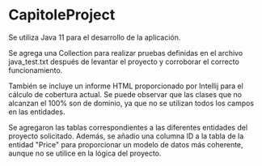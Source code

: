 # CapitoleProject
Se utiliza Java 11 para el desarrollo de la aplicación.

Se agrega una Collection para realizar pruebas definidas en el archivo java_test.txt después de levantar 
el proyecto y corroborar el correcto funcionamiento.

También se incluye un informe HTML proporcionado por Intellij para el cálculo de cobertura actual. Se puede observar 
que las clases que no alcanzan el 100% son de dominio, ya que no se utilizan todos los campos en las entidades.

Se agregaron las tablas correspondientes a las diferentes entidades del proyecto solicitado. Además, se añadio 
una columna ID a la tabla de la entidad "Price" para proporcionar un modelo de datos más coherente, aunque no se
utilice en la lógica del proyecto.
